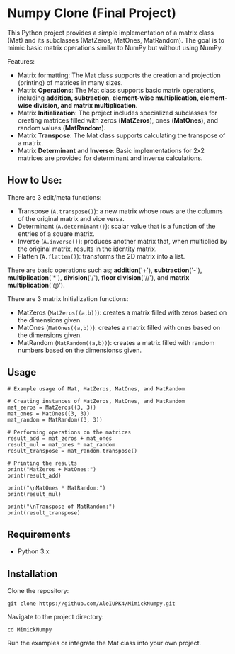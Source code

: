 
# Numpy Clone (Final Project)
This Python project provides a simple implementation of a matrix class (Mat) and its subclasses (MatZeros, MatOnes, MatRandom). The goal is to mimic basic matrix operations similar to NumPy but without using NumPy.

Features:
- Matrix formatting: The Mat class supports the creation and projection (printing) of matrices in many sizes.
- Matrix **Operations**: The Mat class supports basic matrix operations, including **addition, subtraction, element-wise multiplication, element-wise division, and matrix multiplication**.
- Matrix **Initialization**: The project includes specialized subclasses for creating matrices filled with zeros (**MatZeros**), ones (**MatOnes**), and random values (**MatRandom**).
- Matrix **Transpose**: The Mat class supports calculating the transpose of a matrix.
- Matrix **Determinant** and **Inverse**: Basic implementations for 2x2 matrices are provided for determinant and inverse calculations.

## How to Use:
There are 3 edit/meta functions:
- Transpose (`A.transpose()`): a new matrix whose rows are the columns of the original matrix and vice versa.
- Determinant (`A.determinant()`): scalar value that is a function of the entries of a square matrix.
- Inverse (`A.inverse()`): produces another matrix that, when multiplied by the original matrix, results in the identity matrix.
- Flatten (`A.flatten()`): transforms the 2D matrix into a list.

There are basic operations such as; **addition**('+'), **subtraction**('-'), **multiplication**('*'), **division**('/'), **floor division**('//'), and **matrix multiplication**('@').

There are 3 matrix Initialization functions:
- MatZeros (`MatZeros((a,b))`): creates a matrix filled with zeros based on the dimensions given.
- MatOnes (`MatOnes((a,b))`): creates a matrix filled with ones based on the dimensions given.
- MatRandom (`MatRandom((a,b))`): creates a matrix filled with random numbers based on the dimensionss given.

## Usage
```
# Example usage of Mat, MatZeros, MatOnes, and MatRandom

# Creating instances of MatZeros, MatOnes, and MatRandom
mat_zeros = MatZeros((3, 3))
mat_ones = MatOnes((3, 3))
mat_random = MatRandom((3, 3))

# Performing operations on the matrices
result_add = mat_zeros + mat_ones
result_mul = mat_ones * mat_random
result_transpose = mat_random.transpose()

# Printing the results
print("MatZeros + MatOnes:")
print(result_add)

print("\nMatOnes * MatRandom:")
print(result_mul)

print("\nTranspose of MatRandom:")
print(result_transpose)
```

## Requirements
- Python 3.x

## Installation
Clone the repository:

```
git clone https://github.com/AleIUPK4/MimickNumpy.git
```
Navigate to the project directory:
```
cd MimickNumpy
```
Run the examples or integrate the Mat class into your own project.
